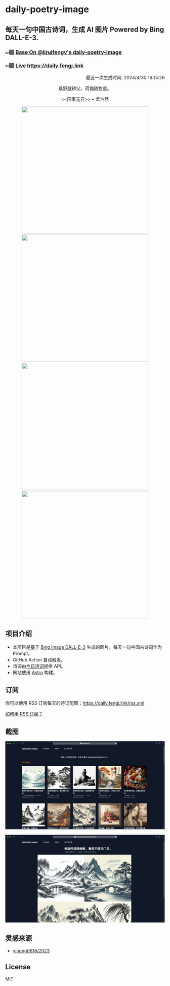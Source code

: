 
# daily-poetry-image

## 每天一句中国古诗词，生成 AI 图片 Powered by Bing DALL-E-3.

### 👉🏽 [Base On @liruifengv's daily-poetry-image](https://github.com/liruifengv/daily-poetry-image)

### 👉🏽 [Live](https://daily.fengj.link) https://daily.fengj.link

<p align="right">
  最近一次生成时间: 2024/4/30 16:15:26
</p>
<p align="center">
桑野就耕父，荷锄随牧童。
</p>
<p align="center">
<<田家元日>> • 孟浩然
</p>
<p align="center">
<img src="https://tse1.mm.bing.net/th/id/OIG2.F4_yo5o4IvtJi2k3_QZT" height="400" width="400" />
<img src="https://tse3.mm.bing.net/th/id/OIG2.Vn7qCLrnZHkvZktMiUMv" height="400" width="400" />
<img src="https://tse1.mm.bing.net/th/id/OIG2.BKbPgaiBycUozEwxN6IZ" height="400" width="400" />
<img src="https://tse2.mm.bing.net/th/id/OIG2.C3PhS80K5OyvE1a8g9wg" height="400" width="400" />
</p>

## 项目介绍

-   本项目是基于 [Bing Image DALL-E-3](https://www.bing.com/images/create) 生成的图片，每天一句中国古诗词作为 Prompt。
-   GitHub Action 自动触发。
-   诗词由[今日诗词](https://www.jinrishici.com/)提供 API。
-   网站使用 [Astro](https://astro.build) 构建。

## 订阅

你可以使用 RSS 订阅每天的诗词配图：https://daily.fengj.link/rss.xml

[如何用 RSS 订阅？](https://zhuanlan.zhihu.com/p/55026716)

## 截图

![图片列表](./screenshots/Snipaste_2023-12-28_21-00-26.png)

![图片详情](./screenshots/Snipaste_2023-12-28_21-00-53.png)

## 灵感来源

-   [yihong0618/2023](https://github.com/yihong0618/2023)

## License

MIT
